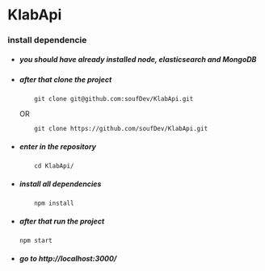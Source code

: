 # KlabApi

### install dependencie

* ##### you should have already installed node, elasticsearch and MongoDB

* ##### after that clone the project

	      git clone git@github.com:soufDev/KlabApi.git

    OR

	      git clone https://github.com/soufDev/KlabApi.git

* ##### enter in the repository

	      cd KlabApi/
* ##### install all dependencies

		  npm install

* ##### after that run the project

      npm start

* ##### go to http://localhost:3000/
